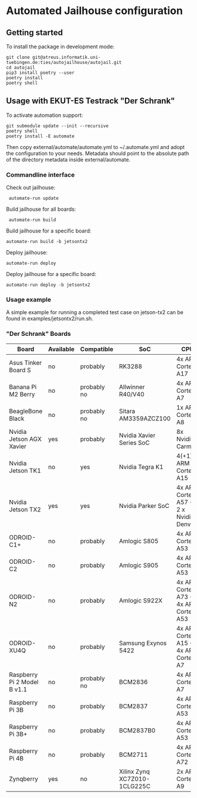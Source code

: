 # Automated Jailhouse configuration

## Getting started

To install the package in development mode:

    git clone git@atreus.informatik.uni-tuebingen.de:ties/autojailhouse/autojail.git
    cd autojail
    pip3 install poetry --user
    poetry install 
    poetry shell

## Usage with EKUT-ES Testrack "Der Schrank"


To activate automation support:

    git submodule update --init --recursive
	poetry shell
	poetry install -E automate
	
Then copy external/automate/automate.yml to ~/.automate.yml and adopt the 
configuration to your needs. Metadata should point to the absolute path
of the directory metadata inside external/automate. 

### Commandline interface

Check out jailhouse:

     automate-run update
	 
Build jailhouse for all boards:

     automate-run build 
	 
Build jailhouse for a specific board:

    automate-run build -b jetsontx2
	
Deploy jailhouse:

    automate-run deploy
	
Deploy jailhouse for a specific board:

    automate-run deploy -b jetsontx2

### Usage example 

 A simple example for running a completed test case on jetson-tx2 can be found in examples/jetsontx2/run.sh.
 
### "Der Schrank" Boards
 
|Board                         | Available | Compatible     | SoC                              | CPU                                     |
|------------------------------|-----------|----------------|----------------------------------|-----------------------------------------|
|Asus Tinker Board S           |   no      |  probably      | RK3288                           | 4x ARM Cortex-A17                       |
|Banana Pi M2 Berry            |   no      |  probably no   | Allwinner R40/V40                | 4x ARM Cortex-A7                        |
|BeagleBone Black              |   no      |  probably no   | Sitara AM3359AZCZ100             | 1x ARM Cortex-A8                        |
|Nvidia Jetson AGX Xavier      |   yes     |  probably      | Nvidia Xavier Series SoC         | 8x Nvidia Carmel                        |
|Nvidia Jetson TK1             |   no      |   yes          | Nvidia Tegra K1                  | 4(+1) x ARM Cortex-A15                  |
|Nvidia Jetson TX2             |   yes     |   yes          | Nvidia Parker SoC                | 4x ARM Cortex-A57 + 2 x Nvidia Denver   |
|ODROID-C1+                    |   no      |  probably      | Amlogic S805                     | 4x ARM Cortex-A53                       |
|ODROID-C2                     |   no      |  probably      | Amlogic S905                     | 4x ARM Cortex-A53                       |
|ODROID-N2                     |   no      |  probably      | Amlogic S922X                    | 4x ARM Cortex-A73 + 4x ARM Cortex-A53   |
|ODROID-XU4Q                   |   no      |  probably      | Samsung Exynos 5422              | 4x ARM Cortex-A15 + 4x ARM Cortex-A7    |
|Raspberry Pi 2 Model B v1.1   |   no      |  probably no   | BCM2836                          | 4x ARM Cortex-A7                        |
|Raspberry Pi 3B               |   no      |  probably      | BCM2837                          | 4x ARM Cortex-A53                       |
|Raspberry Pi 3B+              |   no      |  probably      | BCM2837B0                        | 4x ARM Cortex-A53                       |
|Raspberry Pi 4B               |   no      |  probably      | BCM2711                          | 4x ARM Cortex-A72                       |
|Zynqberry                     |   yes     |    no          | Xilinx Zynq XC7Z010-1CLG225C     | 2x ARM Cortex-A9                        |


